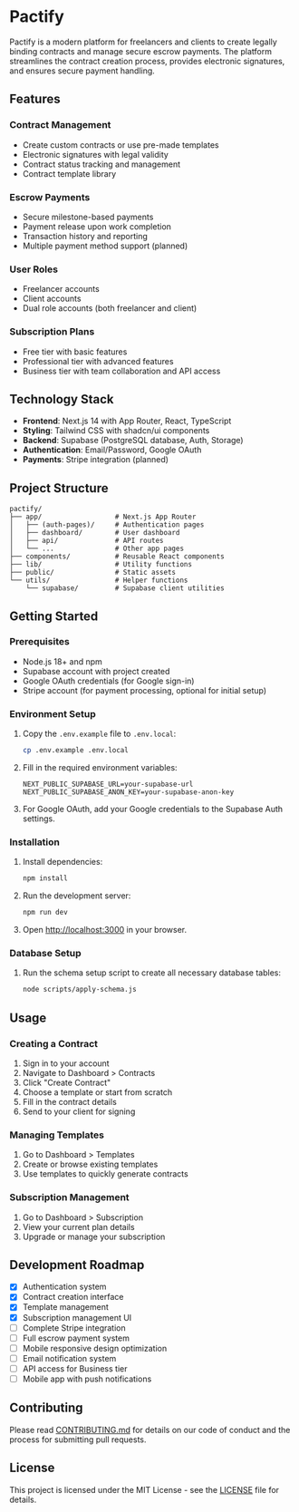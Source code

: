 # Pactify

Pactify is a modern platform for freelancers and clients to create legally binding contracts and manage secure escrow payments. The platform streamlines the contract creation process, provides electronic signatures, and ensures secure payment handling.

## Features

### Contract Management
- Create custom contracts or use pre-made templates
- Electronic signatures with legal validity
- Contract status tracking and management
- Contract template library

### Escrow Payments
- Secure milestone-based payments
- Payment release upon work completion
- Transaction history and reporting
- Multiple payment method support (planned)

### User Roles
- Freelancer accounts
- Client accounts
- Dual role accounts (both freelancer and client)

### Subscription Plans
- Free tier with basic features
- Professional tier with advanced features
- Business tier with team collaboration and API access

## Technology Stack

- **Frontend**: Next.js 14 with App Router, React, TypeScript
- **Styling**: Tailwind CSS with shadcn/ui components
- **Backend**: Supabase (PostgreSQL database, Auth, Storage)
- **Authentication**: Email/Password, Google OAuth
- **Payments**: Stripe integration (planned)

## Project Structure

```
pactify/
├── app/                  # Next.js App Router
│   ├── (auth-pages)/     # Authentication pages
│   ├── dashboard/        # User dashboard
│   ├── api/              # API routes
│   └── ...               # Other app pages
├── components/           # Reusable React components
├── lib/                  # Utility functions
├── public/               # Static assets
└── utils/                # Helper functions
    └── supabase/         # Supabase client utilities
```

## Getting Started

### Prerequisites

- Node.js 18+ and npm
- Supabase account with project created
- Google OAuth credentials (for Google sign-in)
- Stripe account (for payment processing, optional for initial setup)

### Environment Setup

1. Copy the `.env.example` file to `.env.local`:
   ```bash
   cp .env.example .env.local
   ```

2. Fill in the required environment variables:
   ```
   NEXT_PUBLIC_SUPABASE_URL=your-supabase-url
   NEXT_PUBLIC_SUPABASE_ANON_KEY=your-supabase-anon-key
   ```

3. For Google OAuth, add your Google credentials to the Supabase Auth settings.

### Installation

1. Install dependencies:
   ```bash
   npm install
   ```

2. Run the development server:
   ```bash
   npm run dev
   ```

3. Open [http://localhost:3000](http://localhost:3000) in your browser.

### Database Setup

1. Run the schema setup script to create all necessary database tables:
   ```bash
   node scripts/apply-schema.js
   ```

## Usage

### Creating a Contract

1. Sign in to your account
2. Navigate to Dashboard > Contracts
3. Click "Create Contract"
4. Choose a template or start from scratch
5. Fill in the contract details
6. Send to your client for signing

### Managing Templates

1. Go to Dashboard > Templates
2. Create or browse existing templates
3. Use templates to quickly generate contracts

### Subscription Management

1. Go to Dashboard > Subscription
2. View your current plan details
3. Upgrade or manage your subscription

## Development Roadmap

- [x] Authentication system
- [x] Contract creation interface
- [x] Template management
- [x] Subscription management UI
- [ ] Complete Stripe integration
- [ ] Full escrow payment system
- [ ] Mobile responsive design optimization
- [ ] Email notification system
- [ ] API access for Business tier
- [ ] Mobile app with push notifications

## Contributing

Please read [CONTRIBUTING.md](CONTRIBUTING.md) for details on our code of conduct and the process for submitting pull requests.

## License

This project is licensed under the MIT License - see the [LICENSE](LICENSE) file for details.
